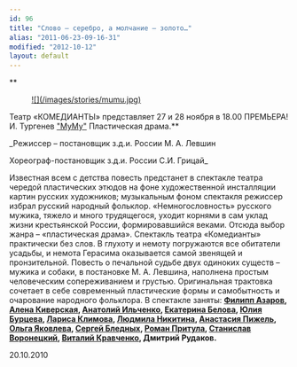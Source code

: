 ```yaml
---
id: 96
title: "Слово – серебро, а молчание – золото…"
alias: "2011-06-23-09-16-31"
modified: "2012-10-12"
layout: default
---
```


**

<figure><a href="46-mumu.html">
![](/images/stories/mumu.jpg)
</a></figure>

Театр «КОМЕДИАНТЫ» представляет 27 и 28 ноября в 18.00 ПРЕМЬЕРА! И. Тургенев ["МуМу"](46-mumu.html) Пластическая драма.**

_Режиссер – постановщик з.д.и. России М. А. Левшин

Хореограф-постановщик з.д.и. России С.И. Грицай_

Известная всем с детства повесть предстанет в спектакле театра чередой пластических этюдов на фоне художественной инсталляции картин русских художников; музыкальным фоном спектакля режиссер избрал русский народный фольклор. «Немногословность» русского мужика, тяжело и много трудящегося, уходит корнями в сам уклад жизни крестьянской России, формировавшийся веками. Отсюда выбор жанра – «пластическая драма». Спектакль театра «Комедианты» практически без слов. В глухоту и немоту погружаются все обитатели усадьбы, и немота Герасима оказывается самой звенящей и пронзительной. Повесть о печальной судьбе двух одиноких существ – мужика и собаки, в постановке М. А. Левшина, наполнена простым человеческим сопереживанием и грустью. Оригинальная трактовка сочетает в себе современный пластические формы и самобытность и очарование народного фольклора. В спектакле заняты: **[Филипп Азаров](21-fillipp-azarov.html), [Алена Киверская](86-alena-kiverskaia.html), [Анатолий Ильченко](55-anatolii-ilchenko.html), [Екатерина Белова](23-belova-ekaterina.html), [Юлия Бурцева](78-ylia-burceva.html), [Лариса Климова](65-larisa-klimova.html), [Людмила Никитина](63-lyda-nikitina.html), [Анастасия Пижель](64-asia-pigel-sergeevna.html), [Ольга Яковлева](89-olga-yakovleva.html), [Сергей Бледных](24-blednyh-sergej.html), [Роман Притула](50-roman-pritula.html), [Станислав Воронецкий](51-stas-voronetski.html), [Виталий Кравченко](66-vitalii-kravchenko.html), <a href="83-dmitrii-rudakov.html"></a>Дмитрий Рудаков.**

20.10.2010

